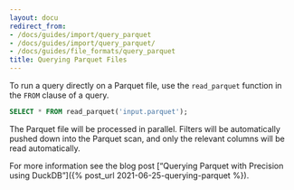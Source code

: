 ```yaml
---
layout: docu
redirect_from:
- /docs/guides/import/query_parquet
- /docs/guides/import/query_parquet/
- /docs/guides/file_formats/query_parquet
title: Querying Parquet Files
---
```


To run a query directly on a Parquet file, use the `read_parquet` function in the `FROM` clause of a query.

```sql
SELECT * FROM read_parquet('input.parquet');
```

The Parquet file will be processed in parallel. Filters will be automatically pushed down into the Parquet scan, and only the relevant columns will be read automatically.

For more information see the blog post [“Querying Parquet with Precision using DuckDB”]({% post_url 2021-06-25-querying-parquet %}).
